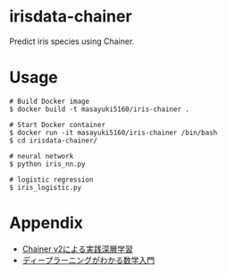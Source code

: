 # irisdata-chainer

Predict iris species using Chainer.

# Usage

```
# Build Docker image
$ docker build -t masayuki5160/iris-chainer .

# Start Docker container
$ docker run -it masayuki5160/iris-chainer /bin/bash
$ cd irisdata-chainer/

# neural network
$ python iris_nn.py

# logistic regression
$ iris_logistic.py
```

# Appendix

* [Chainer v2による実践深層学習](https://www.ohmsha.co.jp/book/9784274221071/)
* [ディープラーニングがわかる数学入門](https://www.amazon.co.jp/%E3%83%87%E3%82%A3%E3%83%BC%E3%83%97%E3%83%A9%E3%83%BC%E3%83%8B%E3%83%B3%E3%82%B0%E3%81%8C%E3%82%8F%E3%81%8B%E3%82%8B%E6%95%B0%E5%AD%A6%E5%85%A5%E9%96%80-%E6%B6%8C%E4%BA%95-%E8%89%AF%E5%B9%B8/dp/477418814X)
